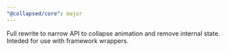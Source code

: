 ```yaml
---
"@collapsed/core": major
---
```


Full rewrite to narrow API to collapse animation and remove internal state. Inteded for use with framework wrappers.
